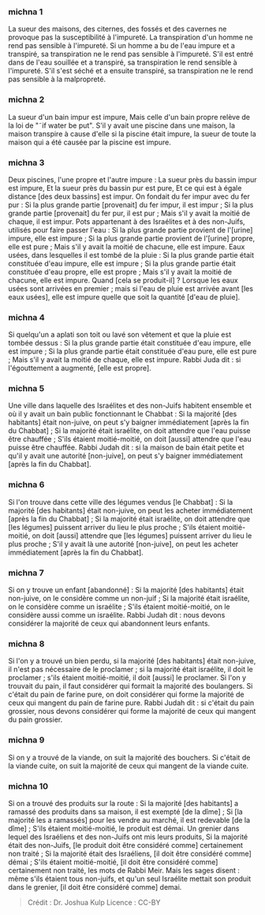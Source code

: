 
### michna 1
La sueur des maisons, des citernes, des fossés et des cavernes ne provoque pas la susceptibilité à l'impureté. La transpiration d'un homme ne rend pas sensible à l'impureté. Si un homme a bu de l'eau impure et a transpiré, sa transpiration ne le rend pas sensible à l'impureté. S'il est entré dans de l'eau souillée et a transpiré, sa transpiration le rend sensible à l'impureté. S'il s'est séché et a ensuite transpiré, sa transpiration ne le rend pas sensible à la malpropreté.

### michna 2
La sueur d'un bain impur est impure, Mais celle d'un bain propre relève de la loi de "˜if water be put". S'il y avait une piscine dans une maison, la maison transpire à cause d'elle si la piscine était impure, la sueur de toute la maison qui a été causée par la piscine est impure.

### michna 3
Deux piscines, l'une propre et l'autre impure : La sueur près du bassin impur est impure, Et la sueur près du bassin pur est pure, Et ce qui est à égale distance [des deux bassins] est impur. On fondait du fer impur avec du fer pur : Si la plus grande partie [provenait] du fer impur, il est impur ; Si la plus grande partie [provenait] du fer pur, il est pur ; Mais s'il y avait la moitié de chaque, il est impur. Pots appartenant à des Israélites et à des non-Juifs, utilisés pour faire passer l'eau : Si la plus grande partie provient de l'[urine] impure, elle est impure ; Si la plus grande partie provient de l'[urine] propre, elle est pure ; Mais s'il y avait la moitié de chacune, elle est impure. Eaux usées, dans lesquelles il est tombé de la pluie : Si la plus grande partie était constituée d'eau impure, elle est impure ; Si la plus grande partie était constituée d'eau propre, elle est propre ; Mais s'il y avait la moitié de chacune, elle est impure. Quand [cela se produit-il] ? Lorsque les eaux usées sont arrivées en premier ; mais si l'eau de pluie est arrivée avant [les eaux usées], elle est impure quelle que soit la quantité [d'eau de pluie].

### michna 4
Si quelqu'un a aplati son toit ou lavé son vêtement et que la pluie est tombée dessus : Si la plus grande partie était constituée d'eau impure, elle est impure ; Si la plus grande partie était constituée d'eau pure, elle est pure ; Mais s'il y avait la moitié de chaque, elle est impure. Rabbi Juda dit : si l'égouttement a augmenté, [elle est propre].

### michna 5
Une ville dans laquelle des Israélites et des non-Juifs habitent ensemble et où il y avait un bain public fonctionnant le Chabbat : Si la majorité [des habitants] était non-juive, on peut s'y baigner immédiatement [après la fin du Chabbat] ; Si la majorité était israélite, on doit attendre que l'eau puisse être chauffée ; S'ils étaient moitié-moitié, on doit [aussi] attendre que l'eau puisse être chauffée. Rabbi Judah dit : si la maison de bain était petite et qu'il y avait une autorité [non-juive], on peut s'y baigner immédiatement [après la fin du Chabbat].

### michna 6
Si l'on trouve dans cette ville des légumes vendus [le Chabbat] : Si la majorité [des habitants] était non-juive, on peut les acheter immédiatement [après la fin du Chabbat] ; Si la majorité était israélite, on doit attendre que [les légumes] puissent arriver du lieu le plus proche ; S'ils étaient moitié-moitié, on doit [aussi] attendre que [les légumes] puissent arriver du lieu le plus proche ; S'il y avait là une autorité [non-juive], on peut les acheter immédiatement [après la fin du Chabbat].

### michna 7
Si on y trouve un enfant [abandonné] : Si la majorité [des habitants] était non-juive, on le considère comme un non-juif ; Si la majorité était israélite, on le considère comme un israélite ; S'ils étaient moitié-moitié, on le considère aussi comme un israélite. Rabbi Judah dit : nous devons considérer la majorité de ceux qui abandonnent leurs enfants.

### michna 8
Si l'on y a trouvé un bien perdu, si la majorité [des habitants] était non-juive, il n'est pas nécessaire de le proclamer ; si la majorité était israélite, il doit le proclamer ; s'ils étaient moitié-moitié, il doit [aussi] le proclamer. Si l'on y trouvait du pain, il faut considérer qui formait la majorité des boulangers. Si c'était du pain de farine pure, on doit considérer qui forme la majorité de ceux qui mangent du pain de farine pure. Rabbi Judah dit : si c'était du pain grossier, nous devons considérer qui forme la majorité de ceux qui mangent du pain grossier.

### michna 9
Si on y a trouvé de la viande, on suit la majorité des bouchers. Si c'était de la viande cuite, on suit la majorité de ceux qui mangent de la viande cuite.

### michna 10
Si on a trouvé des produits sur la route : Si la majorité [des habitants] a ramassé des produits dans sa maison, il est exempté [de la dîme] ; Si [la majorité les a ramassés] pour les vendre au marché, il est redevable [de la dîme] ; S'ils étaient moitié-moitié, le produit est démai. Un grenier dans lequel des Israéliens et des non-Juifs ont mis leurs produits, Si la majorité était des non-Juifs, [le produit doit être considéré comme] certainement non traité ; Si la majorité était des Israéliens, [il doit être considéré comme] démai ; S'ils étaient moitié-moitié, [il doit être considéré comme] certainement non traité, les mots de Rabbi Meir. Mais les sages disent : même s'ils étaient tous non-juifs, et qu'un seul Israélite mettait son produit dans le grenier, [il doit être considéré comme] demai.

>Crédit : Dr. Joshua Kulp
>Licence : CC-BY